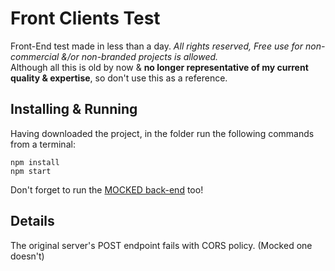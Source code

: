 # Front Clients Test
Front-End test made in less than a day.
_All rights reserved, Free use for non-commercial &/or non-branded projects is allowed._  
Although all this is old by now & **no longer representative of my current quality & expertise**, so don't use this as a reference.  


## Installing & Running
Having downloaded the project, in the folder run the following commands from a terminal:
```
npm install
npm start
```
Don't forget to run the [MOCKED back-end](https://github.com/salvadoruriel/test-2021-clients-back-mock) too!

## Details
The original server's POST endpoint fails with CORS policy. (Mocked one doesn't)